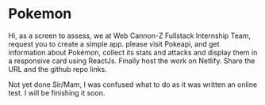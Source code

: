 # Pokemon

Hi, as a screen to assess, we at Web Cannon-Z Fullstack Internship Team, request you to create a simple app. please visit Pokeapi, and get information about Pokémon, collect its stats and attacks and display them in a responsive card using ReactJs. Finally host the work on Netlify. Share the URL and the github repo links.

Not yet done Sir/Mam, I was confused what to do as it was written an online test. I will be finishing it soon.
